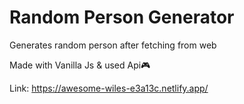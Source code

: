 # Random Person Generator

Generates random person after fetching from web 

Made with Vanilla Js & used Api🎮

Link: https://awesome-wiles-e3a13c.netlify.app/
